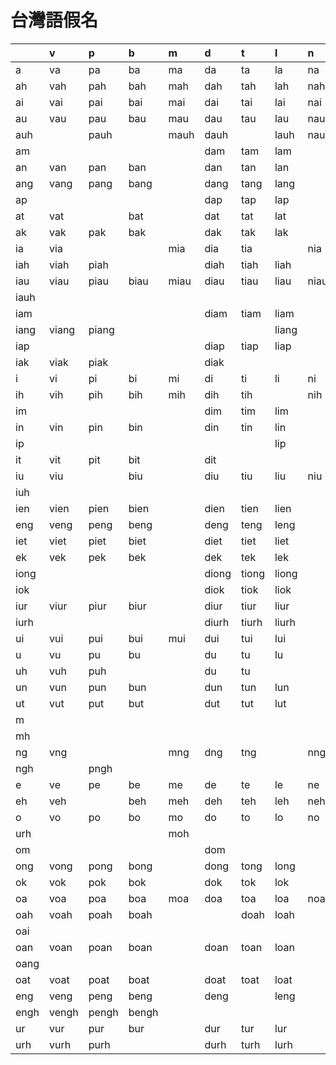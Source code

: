 # 台灣語假名

| | v | p | b | m | d | t | l | n | z | c | s | j | q | k | g/ng | h |
| :--- | :--- | :--- | :--- | :--- | :--- | :--- | :--- | :--- | :--- | :--- | :--- | :--- | :--- | :--- | :--- | :--- |
| a | va | pa | ba | ma | da | ta | la | na | cha | ca | sa | | qa | ka | ga | ha |
| ah | vah | pah | bah | mah | dah | tah | lah | nah | chah | cah | sah | | qah | kah | | ha |
| ai | vai | pai | bai | mai | dai | tai | lai | nai | chai | cai | sai | | qai | kai | gai | aih |
| au | vau | pau | bau | mau | dau | tau | lau | nau | chau | cau | sau | | qau | kau | gau | hau |
| auh | | pauh | | mauh | dauh | | lauh | nauh | | cauh | | | qauh | | | |
| am | | | | | dam | tam | lam | | cham | cam | sam | | qam | kam | gam | ham |
| an | van | pan | ban | | dan | tan | lan | | chan | can | san | | qan | kan | gan | han |
| ang | vang | pang | bang | | dang | tang | lang | | chang | cang | sang | | qang | kang | gang | hang |
| ap | | | | | dap | tap | lap | | chap | cap | sap | | qap | kap | | hap |
| at | vat | | bat | | dat | tat | lat | | chat | cat | sat | | qat | kat | | hat |
| ak | vak | pak | bak | | dak | tak | lak | | chak | cak | sak | | qak | kak | gak | hak |
| ia | via | | | mia | dia | tia | | nia | chia | cia | sia | jia | qia | kia | gia | hia |
| iah | viah | piah | | | diah | tiah | liah | | chiah | ciah | siah | | qiah | kiah | giah | hiah |
| iau | viau | piau | biau | miau | diau | tiau | liau | niau | chiau | ciau | siau | jiau | qiau | kiau | giau | hiau |
| iauh | | | | | | | | | | | | | | qiauh | giauh | hiauh |
| iam | | | | | diam | tiam | liam | | chiam | ciam | sam | jiam | qiam | kiam | giam | hiam |
| iang | viang | piang | | | | | liang | | chiang | ciang | sang | jiang | | qiang | giang | hiang |
| iap | | | | | diap | tiap | liap | | chiap | ciap | siap | jiap | qiap | kiap | giap | hiap |
| iak | viak | piak | | | diak | | | | | ciak | siak | | | kiak | | |
| i | vi | pi | bi | mi | di | ti | li | ni | chi | ci | si | ji | qi | ki | gi | hi |
| ih | vih | pih | bih | mih | dih | tih | | nih | chih | cih | sih | | | kih | | |
| im | | | | | dim | tim | lim | | chim | cim | sim | jim | qim | kim | gim | him |
| in | vin | pin | bin | | din | tin | lin | | chin | cin | sin | jin | qin | kin | gin | hin |
| ip | | | | | | | lip | | chip | cip | sip | jip | qip | kip | | hip |
| it | vit | pit | bit | | dit | | | | chit | cit | sit | jit | qit | kit | | hit |
| iu | viu | | biu | | diu | tiu | liu | niu | chiu | ciu | siu | jiu | qiu | kiu | giu | hiu |
| iuh | | | | | | | | | | | | | | | | hiuh |
| ien | vien | pien | bien | | dien | tien | lien | | chien | cien | sien | jien | qien | kien | gien | hien |
| eng | veng | peng | beng | | deng | teng | leng | | cheng | ceng | seng | | qeng | keng | geng | heng |
| iet | viet | piet | biet | | diet | tiet | liet | | chiet | ciet | siet | jiet | qiet | kiet | giet | hiet |
| ek | vek | pek | bek | | dek | tek | lek | | chek | cek | sek | | qek | | gek | hek |
| iong | | | | | diong | tiong | liong | | chiong | ciong | siong | jiong | qiong | kiong | giong | hiong |
| iok | | | | | diok | tiok | liok | | chiok | ciok | siok | jiok | qiok | kiok | giok | hiok |
| iur | viur | piur | biur | | diur | tiur | liur | | chiur | ciur | siur | jiur | qiur | kiur | giur | hiur |
| iurh | | | | | diurh | tiurh | liurh | | chiurh | ciurh | siurh | | qiurh | kiurh | giurh | |
| ui | vui | pui | bui | mui | dui | tui | lui | | chui | cui | sui | | qui | kui | gui | hui |
| u | vu | pu | bu | | du | tu | lu | | chu | cu | su | ju | qu | ku | gu | hu |
| uh | vuh | puh | | | du | tu | | | chu | cu | | | | ku | | |
| un | vun | pun | bun | | dun | tun | lun | | chun | cun | sun | jun | qun | kun | gun | hun |
| ut | vut | put | but | | dut | tut | lut | | chut | cut | sut | | qut | kut | | hut |
| m | | | | | | | | | | | | | | | | hm |
| mh | | | | | | | | | | | | | | | | hmh |
| ng | vng | | | mng | dng | tng | | nng | chng | cng | sng | | qng | kng | | hng |
| ngh | | pngh | | | | | | | | cngh | sngh | | | | | hngh |
| e | ve | pe | be | me | de | te | le | ne | che | ce | se | | qe | ke | ge | he |
| eh | veh | | beh | meh | deh | teh | leh | neh | cheh | ceh | seh | | qeh | keh | geh | heh |
| o | vo | po | bo | mo | do | to | lo | no | cho | co | so | | qo | ko | go | ho |
| urh | | | | moh | | | | | | | | | | | | |
| om | | | | | dom | | | | | | som | | | | | |
| ong | vong | pong | bong | | dong | tong | long | | chong | cong | song | | qong | kong | gong | hong |
| ok | vok | pok | bok | | dok | tok | lok | | chok | cok | sok | | qok | kok | gok | hok |
| oa | voa | poa | boa | moa | doa | toa | loa | noa | choa | coa | soa | | qoa | koa | goa | hoa |
| oah | voah | poah | boah | | | doah | loah | | choah | coah | soah | joah | qoah | koah | | hoah |
| oai | | | | | | | | | choai | | soai | | qoai | koai | | hoai |
| oan | voan | poan | boan | | doan | toan | loan | | choan | coan | soan | | qoan | koan | goan | hoan |
| oang | | | | | | | | | | coang | | | | | | |
| oat | voat | poat | boat | | doat | toat | loat | | choat | | soat | | qoat | koat | goat | hoat |
| eng | veng | peng | beng | | deng | | leng | | cheng | ceng | seng | jeng | qeng | keng | geng | heng |
| engh | vengh | pengh | bengh | | | | | | | | sengh | | qengh | kengh | gengh | hengh |
| ur | vur | pur | bur | | dur | tur | lur | | chur | cur | sur | | qur | kur | gur | hur |
| urh | vurh | purh | | | durh | turh | lurh | | churh | curh | surh | | qurh | | | hurh |
